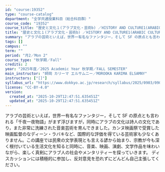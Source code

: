 ```yaml
---
id: "course:19352"
type: "course-catalog"
department: "全学共通授業科目（総合科目群）"
course_code: "19352"
course_title: "歴史と文化１(アラブ文化・芸術b) ／HISTORY AND CULTURE1(ARABIC CULTURE & ART (B))"
title: "歴史と文化１(アラブ文化・芸術b) ／HISTORY AND CULTURE1(ARABIC CULTURE & ART (B))"
summary: "アラブの芸術といえば，世界一有名なファンタジー，そして SF の原点とも言われる「千夜一夜物語」がまず浮びますが，同時にアラブの文化は詩人の文化であり，また非常に洗練された音楽芸術を育んできました。カンヌ映画祭で受賞した映画監督のなディーン…"
tags: []
campus: ""
term: ""
period: "月2／Mon 2"
course_type: "秋学期／Fall"
credits: 2
year: "2025年度／2025 Academic Year 秋学期／FALL SEMESTER"
main_instructor: "師岡 カリーマ エルサムニー／MOROOKA KARIMA ELSAMNY"
instructors: ["[]"]
syllabus_url: "https://www.dokkyo.ac.jp/research/syllabus/2025/0903/0903_19352_ja_JP.html"
license: "CC-BY-4.0"
version:
  created_at: "2025-10-29T12:47:51.635451Z"
  updated_at: "2025-10-29T12:47:51.635451Z"
---
```

アラブの芸術といえば，世界一有名なファンタジー，そして SF の原点とも言われる「千夜一夜物語」がまず浮びますが，同時にアラブの文化は詩人の文化であり，また非常に洗練された音楽芸術を育んできました。カンヌ映画祭で受賞した映画監督のなディーン・ラバキなど、国際的な評価を得ている芸術家も少なくありません。この講座では民衆の文学表現とも言える諺から始まり、宗教が今も深く根付いている生活文化を知ると同時に、音楽、映画、演劇、文学作品を味わいながら、楽しく真剣にアラブ人の社会やメンタリティーを探っていきます。 ディスカッションには積極的に参加し、反対意見を恐れずにどんどん自己主張してください。
